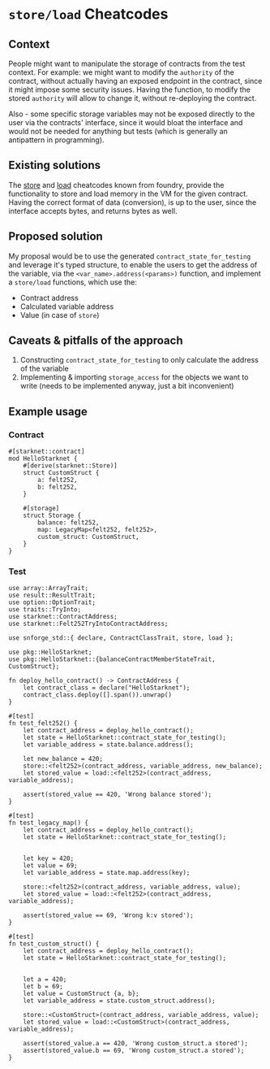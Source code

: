 # `store/load` Cheatcodes

## Context
People might want to manipulate the storage of contracts from the test context.
For example: we might want to modify the `authority` of the contract, without actually having an exposed endpoint in the contract,
since it might impose some security issues. Having the function, to modify the stored `authority` will allow to change it,
without re-deploying the contract.

Also - some specific storage variables may not be exposed directly to the user via the contracts' interface, since it
would bloat the interface and would not be needed for anything but tests (which is generally an antipattern in programming).

## Existing solutions

The [store](https://book.getfoundry.sh/cheatcodes/store) and [load](https://book.getfoundry.sh/cheatcodes/load) cheatcodes known from foundry,
provide the functionality to store and load memory in the VM for the given contract.
Having the correct format of data (conversion), is up to the user, since the interface accepts bytes, and returns bytes as well.


## Proposed solution

My proposal would be to use the generated `contract_state_for_testing` and leverage it's typed structure, to
enable the users to get the address of the variable, via the `<var_name>.address(<params>)` function, and
implement a `store/load` functions, which use the:
- Contract address
- Calculated variable address
- Value (in case of `store`)

## Caveats & pitfalls of the approach

1. Constructing `contract_state_for_testing` to only calculate the address of the variable
2. Implementing & importing `storage_access` for the objects we want to write (needs to be implemented anyway, just a bit inconvenient)

## Example usage
### Contract
```cairo
#[starknet::contract]
mod HelloStarknet {
    #[derive(starknet::Store)]
    struct CustomStruct {
        a: felt252,
        b: felt252,
    }

    #[storage]
    struct Storage {
        balance: felt252,
        map: LegacyMap<felt252, felt252>,
        custom_struct: CustomStruct,
    }
}
```
### Test

```cairo
use array::ArrayTrait;
use result::ResultTrait;
use option::OptionTrait;
use traits::TryInto;
use starknet::ContractAddress;
use starknet::Felt252TryIntoContractAddress;

use snforge_std::{ declare, ContractClassTrait, store, load };

use pkg::HelloStarknet;
use pkg::HelloStarknet::{balanceContractMemberStateTrait, CustomStruct};

fn deploy_hello_contract() -> ContractAddress {
    let contract_class = declare("HelloStarknet");
    contract_class.deploy([].span()).unwrap()
}

#[test]
fn test_felt252() {
    let contract_address = deploy_hello_contract();
    let state = HelloStarknet::contract_state_for_testing();
    let variable_address = state.balance.address();

    let new_balance = 420;
    store::<felt252>(contract_address, variable_address, new_balance);
    let stored_value = load::<felt252>(contract_address, variable_address);

    assert(stored_value == 420, 'Wrong balance stored');
}

#[test]
fn test_legacy_map() {
    let contract_address = deploy_hello_contract();
    let state = HelloStarknet::contract_state_for_testing();


    let key = 420;
    let value = 69;
    let variable_address = state.map.address(key);

    store::<felt252>(contract_address, variable_address, value);
    let stored_value = load::<felt252>(contract_address, variable_address);

    assert(stored_value == 69, 'Wrong k:v stored');
}

#[test]
fn test_custom_struct() {
    let contract_address = deploy_hello_contract();
    let state = HelloStarknet::contract_state_for_testing();


    let a = 420;
    let b = 69;
    let value = CustomStruct {a, b};
    let variable_address = state.custom_struct.address();

    store::<CustomStruct>(contract_address, variable_address, value);
    let stored_value = load::<CustomStruct>(contract_address, variable_address);

    assert(stored_value.a == 420, 'Wrong custom_struct.a stored');
    assert(stored_value.b == 69, 'Wrong custom_struct.a stored');
}
```
